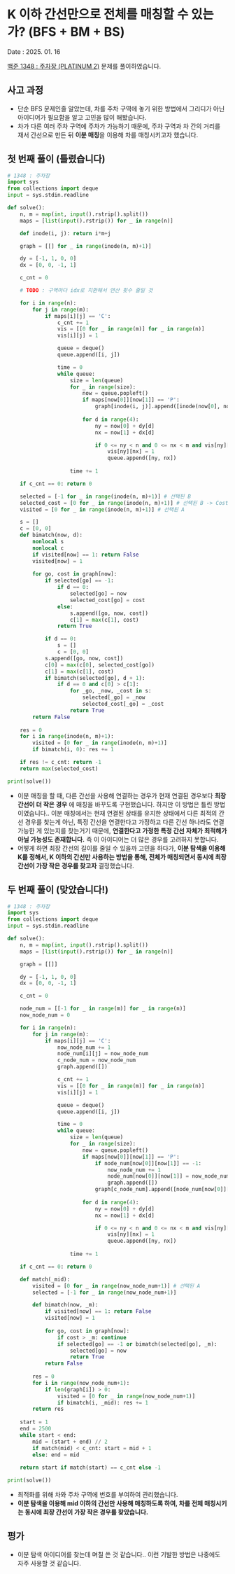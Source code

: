 # K 이하 간선만으로 전체를 매칭할 수 있는가? (BFS + BM + BS)
Date : 2025. 01. 16

[백준 1348 : 주차장 (PLATINUM 2)](https://www.acmicpc.net/problem/1348) 문제를 풀이하였습니다.  

## 사고 과정
- 단순 BFS 문제인줄 알았는데, 차를 주차 구역에 놓기 위한 방법에서 그리디가 아닌 아이디어가 필요함을 알고 고민을 많이 해봤습니다.
- 차가 다른 여러 주차 구역에 주차가 가능하기 때문에, 주차 구역과 차 간의 거리를 재서 간선으로 만든 뒤 **이분 매칭**을 이용해 차를 매칭시키고자 했습니다.

## 첫 번째 풀이 (틀렸습니다)
```py
# 1348 : 주차장
import sys
from collections import deque
input = sys.stdin.readline

def solve():
    n, m = map(int, input().rstrip().split())
    maps = [list(input().rstrip()) for _ in range(n)]

    def inode(i, j): return i*m+j

    graph = [[] for _ in range(inode(n, m)+1)]

    dy = [-1, 1, 0, 0]
    dx = [0, 0, -1, 1]

    c_cnt = 0

    # TODO : 구역마다 idx로 치환해서 연산 횟수 줄일 것

    for i in range(n):
        for j in range(m):
            if maps[i][j] == 'C':
                c_cnt += 1
                vis = [[0 for _ in range(m)] for _ in range(n)]
                vis[i][j] = 1

                queue = deque()
                queue.append([i, j])

                time = 0
                while queue:
                    size = len(queue)
                    for _ in range(size):
                        now = queue.popleft()
                        if maps[now[0]][now[1]] == 'P':
                            graph[inode(i, j)].append([inode(now[0], now[1]), time])
                        
                        for d in range(4):
                            ny = now[0] + dy[d]
                            nx = now[1] + dx[d]

                            if 0 <= ny < n and 0 <= nx < m and vis[ny][nx] == 0 and maps[ny][nx] != 'X':
                                vis[ny][nx] = 1
                                queue.append([ny, nx])
                        
                    time += 1

    if c_cnt == 0: return 0

    selected = [-1 for _ in range(inode(n, m)+1)] # 선택된 B
    selected_cost = [0 for _ in range(inode(n, m)+1)] # 선택된 B -> Cost
    visited = [0 for _ in range(inode(n, m)+1)] # 선택된 A

    s = []
    c = [0, 0]
    def bimatch(now, d):
        nonlocal s
        nonlocal c
        if visited[now] == 1: return False
        visited[now] = 1
        
        for go, cost in graph[now]:
            if selected[go] == -1:
                if d == 0:
                    selected[go] = now
                    selected_cost[go] = cost
                else:
                    s.append([go, now, cost])
                    c[1] = max(c[1], cost)
                return True

            if d == 0: 
                s = []
                c = [0, 0]
            s.append([go, now, cost])
            c[0] = max(c[0], selected_cost[go])
            c[1] = max(c[1], cost)
            if bimatch(selected[go], d + 1):
                if d == 0 and c[0] > c[1]:
                    for _go, _now, _cost in s:
                        selected[_go] = _now
                        selected_cost[_go] = _cost
                    return True
        return False
    
    res = 0
    for i in range(inode(n, m)+1):
        visited = [0 for _ in range(inode(n, m)+1)]
        if bimatch(i, 0): res += 1

    if res != c_cnt: return -1
    return max(selected_cost)

print(solve())
```

- 이분 매칭을 할 때, 다른 간선을 사용해 연결하는 경우가 현재 연결된 경우보다 **최장 간선이 더 작은 경우** 에 매칭을 바꾸도록 구현했습니다. 하지만 이 방법은 틀린 방법이였습니다.. 이분 매칭에서는 현재 연결된 상태를 유지한 상태에서 다른 최적의 간선 경우를 찾는게 아닌, 특정 간선을 연결한다고 가정하고 다른 간선 하나라도 연결 가능한 게 있는지를 찾는거기 때문에, **연결한다고 가정한 특정 간선 자체가 최적해가 아닐 가능성도 존재합니다.** 즉 이 아이디어는 더 많은 경우를 고려하지 못합니다.
- 어떻게 하면 최장 간선의 길이를 줄일 수 있을까 고민을 하다가, **이분 탐색을 이용해 K를 정해서, K 이하의 간선만 사용하는 방법을 통해, 전체가 매칭되면서 동시에 최장 간선이 가장 작은 경우를 찾고자** 결정했습니다.

## 두 번째 풀이 (맞았습니다!)
```py
# 1348 : 주차장
import sys
from collections import deque
input = sys.stdin.readline

def solve():
    n, m = map(int, input().rstrip().split())
    maps = [list(input().rstrip()) for _ in range(n)]

    graph = [[]]

    dy = [-1, 1, 0, 0]
    dx = [0, 0, -1, 1]

    c_cnt = 0

    node_num = [[-1 for _ in range(m)] for _ in range(n)]
    now_node_num = 0

    for i in range(n):
        for j in range(m):
            if maps[i][j] == 'C':
                now_node_num += 1
                node_num[i][j] = now_node_num
                c_node_num = now_node_num
                graph.append([])

                c_cnt += 1
                vis = [[0 for _ in range(m)] for _ in range(n)]
                vis[i][j] = 1

                queue = deque()
                queue.append([i, j])

                time = 0
                while queue:
                    size = len(queue)
                    for _ in range(size):
                        now = queue.popleft()
                        if maps[now[0]][now[1]] == 'P':
                            if node_num[now[0]][now[1]] == -1:
                                now_node_num += 1
                                node_num[now[0]][now[1]] = now_node_num
                                graph.append([])
                            graph[c_node_num].append([node_num[now[0]][now[1]], time])
                        
                        for d in range(4):
                            ny = now[0] + dy[d]
                            nx = now[1] + dx[d]

                            if 0 <= ny < n and 0 <= nx < m and vis[ny][nx] == 0 and maps[ny][nx] != 'X':
                                vis[ny][nx] = 1
                                queue.append([ny, nx])
                        
                    time += 1

    if c_cnt == 0: return 0

    def match(_mid):
        visited = [0 for _ in range(now_node_num+1)] # 선택된 A
        selected = [-1 for _ in range(now_node_num+1)]

        def bimatch(now, _m):
            if visited[now] == 1: return False
            visited[now] = 1
            
            for go, cost in graph[now]:
                if cost > _m: continue
                if selected[go] == -1 or bimatch(selected[go], _m):
                    selected[go] = now
                    return True
            return False
        
        res = 0
        for i in range(now_node_num+1):
            if len(graph[i]) > 0:
                visited = [0 for _ in range(now_node_num+1)]
                if bimatch(i, _mid): res += 1
        return res
    
    start = 1
    end = 2500
    while start < end:
        mid = (start + end) // 2
        if match(mid) < c_cnt: start = mid + 1
        else: end = mid
    
    return start if match(start) == c_cnt else -1

print(solve())
```

- 최적화를 위해 차와 주차 구역에 번호를 부여하여 관리했습니다.
- **이분 탐색을 이용해 mid 이하의 간선만 사용해 매칭하도록 하여, 차를 전체 매칭시키는 동시에 최장 간선이 가장 작은 경우를 찾았습니다.**

## 평가 
- 이분 탐색 아이디어를 찾는데 며칠 쓴 것 같습니다.. 이런 기발한 방법은 나중에도 자주 사용할 것 같습니다.
